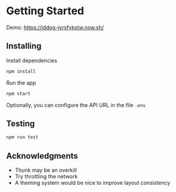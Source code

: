 # Getting Started

Demo: https://iddog-jyrsfykstw.now.sh/

## Installing

Install dependencies
```sh
npm install
```

Run the app
```sh
npm start
```

Optionally, you can configure the API URL in the file `.env`

## Testing

```sh
npm run test
```

## Acknowledgments

- Thunk may be an overkill
- Try throttling the network
- A theming system would be nice to improve layout consistency
